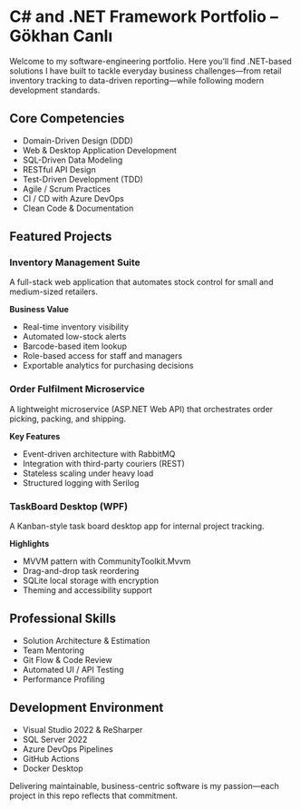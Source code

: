 # C# and .NET Framework Portfolio – Gökhan Canlı

Welcome to my software-engineering portfolio. Here you’ll find .NET-based solutions I have built to tackle everyday business challenges—from retail inventory tracking to data-driven reporting—while following modern development standards.

## Core Competencies

- Domain-Driven Design (DDD)
- Web & Desktop Application Development
- SQL-Driven Data Modeling
- RESTful API Design
- Test-Driven Development (TDD)
- Agile / Scrum Practices
- CI / CD with Azure DevOps
- Clean Code & Documentation

## Featured Projects

### Inventory Management Suite

A full-stack web application that automates stock control for small and medium-sized retailers.

**Business Value**

- Real-time inventory visibility  
- Automated low-stock alerts  
- Barcode-based item lookup  
- Role-based access for staff and managers  
- Exportable analytics for purchasing decisions  

### Order Fulfilment Microservice

A lightweight microservice (ASP.NET Web API) that orchestrates order picking, packing, and shipping.

**Key Features**

- Event-driven architecture with RabbitMQ  
- Integration with third-party couriers (REST)  
- Stateless scaling under heavy load  
- Structured logging with Serilog  

### TaskBoard Desktop (WPF)

A Kanban-style task board desktop app for internal project tracking.

**Highlights**

- MVVM pattern with CommunityToolkit.Mvvm  
- Drag-and-drop task reordering  
- SQLite local storage with encryption  
- Theming and accessibility support  

## Professional Skills

- Solution Architecture & Estimation  
- Team Mentoring  
- Git Flow & Code Review  
- Automated UI / API Testing  
- Performance Profiling  

## Development Environment

- Visual Studio 2022 & ReSharper  
- SQL Server 2022  
- Azure DevOps Pipelines  
- GitHub Actions  
- Docker Desktop  

Delivering maintainable, business-centric software is my passion—each project in this repo reflects that commitment.

